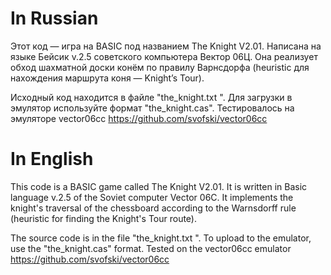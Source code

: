 # In Russian
Этот код — игра на BASIC под названием The Knight V2.01. Написана на языке Бейсик v.2.5 советского компьютера Вектор 06Ц.
Она реализует обход шахматной доски конём по правилу Варнсдорфа (heuristic для нахождения маршрута коня — Knight’s Tour).

Исходный код находится в файле "the_knight.txt ".
Для загрузки в эмулятор используйте формат "the_knight.cas".
Тестировалось на эмуляторе vector06cc https://github.com/svofski/vector06cc

# In English
This code is a BASIC game called The Knight V2.01. It is written in Basic language v.2.5 of the Soviet computer Vector 06C.
It implements the knight's traversal of the chessboard according to the Warnsdorff rule (heuristic for finding the Knight's Tour route).

The source code is in the file "the_knight.txt ".
To upload to the emulator, use the "the_knight.cas" format.
Tested on the vector06cc emulator https://github.com/svofski/vector06cc
